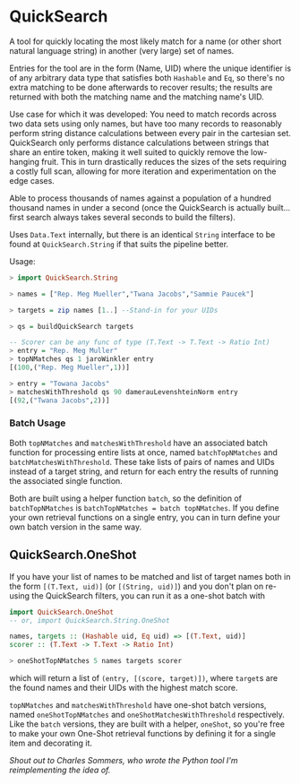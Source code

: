 # QuickSearch

A tool for quickly locating the most likely match
for a name (or other short natural language string) in another (very large)
set of names.

Entries for the tool are in the form (Name, UID) where the unique identifier is
of any arbitrary data type that satisfies both `Hashable` and `Eq`,
so there's no extra matching to be done afterwards to recover results; the
results are returned with both the matching name and the matching name's UID.

Use case for which it was developed: You need to match records across two data
sets using only names, but have too many records to reasonably
perform string distance calculations between every pair in the cartesian set.
QuickSearch only performs distance calculations between strings
that share an entire token, making it well suited to quickly remove
the low-hanging fruit. This in turn drastically reduces the sizes of the sets
requiring a costly full scan, allowing for more iteration and experimentation
on the edge cases.

Able to process thousands of names against a population of a hundred
thousand names in under a second (once the QuickSearch is actually built...
first search always takes several seconds to build the filters).

Uses `Data.Text` internally, but there is an identical `String` interface
to be found at `QuickSearch.String` if that suits the pipeline better.

Usage:

```haskell
> import QuickSearch.String

> names = ["Rep. Meg Mueller","Twana Jacobs","Sammie Paucek"]

> targets = zip names [1..] --Stand-in for your UIDs

> qs = buildQuickSearch targets

-- Scorer can be any func of type (T.Text -> T.Text -> Ratio Int)
> entry = "Rep. Meg Muller"
> topNMatches qs 1 jaroWinkler entry
[(100,("Rep. Meg Mueller",1))]

> entry = "Towana Jacobs"
> matchesWithThreshold qs 90 damerauLevenshteinNorm entry
[(92,("Twana Jacobs",2))]
```

### Batch Usage

Both `topNMatches` and `matchesWithThreshold` have an associated batch function
for processing entire lists at once, named `batchTopNMatches` and
`batchMatchesWithThreshold`. These take lists of pairs of names and UIDs
instead of a target string, and return for each entry the results of running
the associated single function.

Both are built using a helper function `batch`, so the definition of
`batchTopNMatches` is `batchTopNMatches = batch topNMatches`. If you define
your own retrieval functions on a single entry, you can in turn define your
own batch version in the same way.


## QuickSearch.OneShot

If you have your list of names to be matched and list of target names both
in the form `[(T.Text, uid)]` (or `[(String, uid)]`) and you don't plan
on re-using the QuickSearch filters, you can run it as a one-shot batch with
```haskell
import QuickSearch.OneShot
-- or, import QuickSearch.String.OneShot

names, targets :: (Hashable uid, Eq uid) => [(T.Text, uid)]
scorer :: (T.Text -> T.Text -> Ratio Int)

> oneShotTopNMatches 5 names targets scorer
```
which will return a list of `(entry, [(score, target)])`, where `target`s
are the found names and their UIDs with the highest match score.

`topNMatches` and `matchesWithThreshold` have one-shot batch versions, named
`oneShotTopNMatches` and `oneShotMatchesWithThreshold` respectively. Like the
`batch` versions, they are built with a helper, `oneShot`, so you're free to
make your own One-Shot retrieval functions by defining it for a single item
and decorating it.

_Shout out to Charles Sommers, who wrote the Python tool
I'm reimplementing the idea of._
